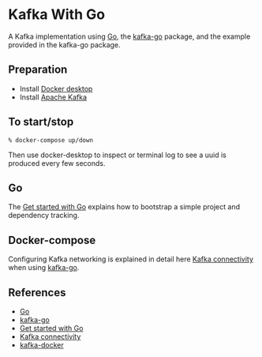 # Kafka With Go

A Kafka implementation using [Go], the [kafka-go] package, and the example provided in the kafka-go package. 

## Preparation
- Install [Docker desktop](https://docs.docker.com/docker-for-mac/install/)
- Install [Apache Kafka](https://medium.com/@Ankitthakur/apache-kafka-installation-on-mac-using-homebrew-a367cdefd273)

## To start/stop

    % docker-compose up/down

Then use docker-desktop to inspect or terminal log to see a uuid is produced every few seconds.  

## Go
The [Get started with Go] explains how to bootstrap a simple project and dependency tracking.

## Docker-compose
Configuring Kafka networking is explained in detail here [Kafka connectivity] when using [kafka-go].

## References
- [Go]
- [kafka-go]
- [Get started with Go]
- [Kafka connectivity]
- [kafka-docker]

[Go]: https://golang.org
[kafka-go]: https://github.com/segmentio/kafka-go
[Get started with Go]: https://golang.org/doc/tutorial/getting-started
[Kafka connectivity]: https://github.com/wurstmeister/kafka-docker/wiki/Connectivity
[kafka-docker]: https://hub.docker.com/r/wurstmeister/kafka/
